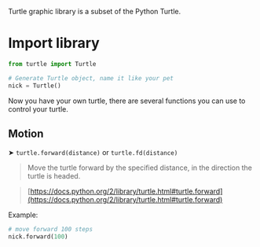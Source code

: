 <link rel="stylesheet" href="../css/doc.css"></link>

Turtle graphic library is a subset of the Python Turtle.

# Import library

```python
from turtle import Turtle

# Generate Turtle object, name it like your pet
nick = Turtle()
```

Now you have your own turtle, there are several functions you can use to control your turtle.

## Motion

➤ ```turtle.forward(distance)``` or ```turtle.fd(distance)```

> Move the turtle forward by the specified distance, in the direction the turtle is headed.

> [https://docs.python.org/2/library/turtle.html#turtle.forward](https://docs.python.org/2/library/turtle.html#turtle.forward)

Example:

```python
# move forward 100 steps
nick.forward(100)
```
